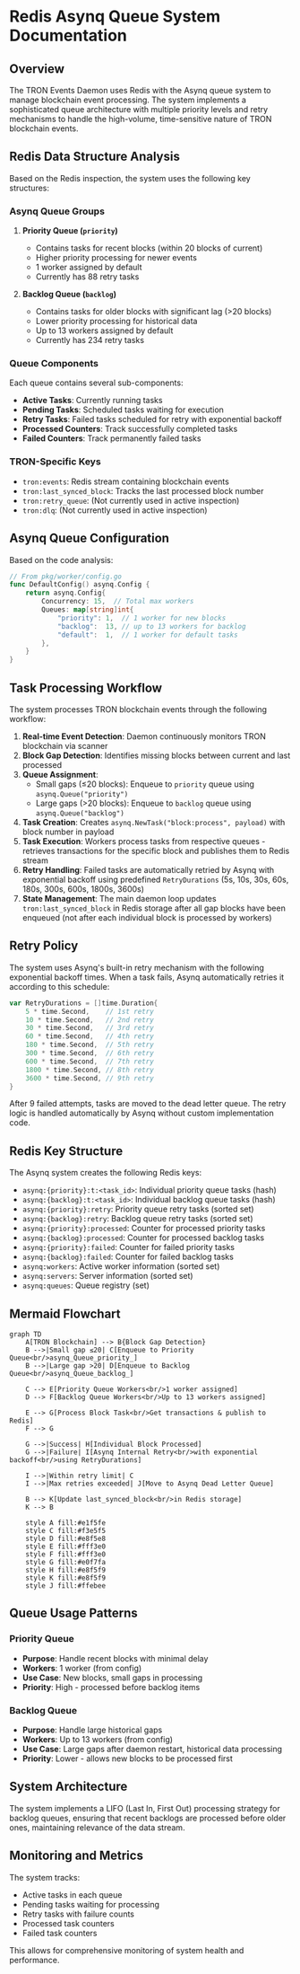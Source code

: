 # Redis Asynq Queue System Documentation

## Overview

The TRON Events Daemon uses Redis with the Asynq queue system to manage blockchain event processing. The system implements a sophisticated queue architecture with multiple priority levels and retry mechanisms to handle the high-volume, time-sensitive nature of TRON blockchain events.

## Redis Data Structure Analysis

Based on the Redis inspection, the system uses the following key structures:

### Asynq Queue Groups

1. **Priority Queue (`priority`)**
   - Contains tasks for recent blocks (within 20 blocks of current)
   - Higher priority processing for newer events
   - 1 worker assigned by default
   - Currently has 88 retry tasks

2. **Backlog Queue (`backlog`)**
   - Contains tasks for older blocks with significant lag (>20 blocks)
   - Lower priority processing for historical data
   - Up to 13 workers assigned by default
   - Currently has 234 retry tasks

### Queue Components

Each queue contains several sub-components:

- **Active Tasks**: Currently running tasks
- **Pending Tasks**: Scheduled tasks waiting for execution
- **Retry Tasks**: Failed tasks scheduled for retry with exponential backoff
- **Processed Counters**: Track successfully completed tasks
- **Failed Counters**: Track permanently failed tasks

### TRON-Specific Keys

- `tron:events`: Redis stream containing blockchain events
- `tron:last_synced_block`: Tracks the last processed block number
- `tron:retry_queue`: (Not currently used in active inspection)
- `tron:dlq`: (Not currently used in active inspection)

## Asynq Queue Configuration

Based on the code analysis:

```go
// From pkg/worker/config.go
func DefaultConfig() asynq.Config {
    return asynq.Config{
        Concurrency: 15,  // Total max workers
        Queues: map[string]int{
            "priority": 1,  // 1 worker for new blocks
            "backlog":  13, // up to 13 workers for backlog
            "default":  1,  // 1 worker for default tasks
        },
    }
}
```

## Task Processing Workflow

The system processes TRON blockchain events through the following workflow:

1. **Real-time Event Detection**: Daemon continuously monitors TRON blockchain via scanner
2. **Block Gap Detection**: Identifies missing blocks between current and last processed
3. **Queue Assignment**:
   - Small gaps (≤20 blocks): Enqueue to `priority` queue using `asynq.Queue("priority")`
   - Large gaps (>20 blocks): Enqueue to `backlog` queue using `asynq.Queue("backlog")`
4. **Task Creation**: Creates `asynq.NewTask("block:process", payload)` with block number in payload
5. **Task Execution**: Workers process tasks from respective queues - retrieves transactions for the specific block and publishes them to Redis stream
6. **Retry Handling**: Failed tasks are automatically retried by Asynq with exponential backoff using predefined `RetryDurations` (5s, 10s, 30s, 60s, 180s, 300s, 600s, 1800s, 3600s)
7. **State Management**: The main daemon loop updates `tron:last_synced_block` in Redis storage after all gap blocks have been enqueued (not after each individual block is processed by workers)

## Retry Policy

The system uses Asynq's built-in retry mechanism with the following exponential backoff times. When a task fails, Asynq automatically retries it according to this schedule:

```go
var RetryDurations = []time.Duration{
    5 * time.Second,    // 1st retry
    10 * time.Second,   // 2nd retry
    30 * time.Second,   // 3rd retry
    60 * time.Second,   // 4th retry
    180 * time.Second,  // 5th retry
    300 * time.Second,  // 6th retry
    600 * time.Second,  // 7th retry
    1800 * time.Second, // 8th retry
    3600 * time.Second, // 9th retry
}
```

After 9 failed attempts, tasks are moved to the dead letter queue. The retry logic is handled automatically by Asynq without custom implementation code.

## Redis Key Structure

The Asynq system creates the following Redis keys:

- `asynq:{priority}:t:<task_id>`: Individual priority queue tasks (hash)
- `asynq:{backlog}:t:<task_id>`: Individual backlog queue tasks (hash)
- `asynq:{priority}:retry`: Priority queue retry tasks (sorted set)
- `asynq:{backlog}:retry`: Backlog queue retry tasks (sorted set)
- `asynq:{priority}:processed`: Counter for processed priority tasks
- `asynq:{backlog}:processed`: Counter for processed backlog tasks
- `asynq:{priority}:failed`: Counter for failed priority tasks
- `asynq:{backlog}:failed`: Counter for failed backlog tasks
- `asynq:workers`: Active worker information (sorted set)
- `asynq:servers`: Server information (sorted set)
- `asynq:queues`: Queue registry (set)

## Mermaid Flowchart

```mermaid
graph TD
    A[TRON Blockchain] --> B{Block Gap Detection}
    B -->|Small gap ≤20| C[Enqueue to Priority Queue<br/>asynq_Queue_priority_]
    B -->|Large gap >20| D[Enqueue to Backlog Queue<br/>asynq_Queue_backlog_]

    C --> E[Priority Queue Workers<br/>1 worker assigned]
    D --> F[Backlog Queue Workers<br/>Up to 13 workers assigned]

    E --> G[Process Block Task<br/>Get transactions & publish to Redis]
    F --> G

    G -->|Success| H[Individual Block Processed]
    G -->|Failure| I[Asynq Internal Retry<br/>with exponential backoff<br/>using RetryDurations]

    I -->|Within retry limit| C
    I -->|Max retries exceeded| J[Move to Asynq Dead Letter Queue]

    B --> K[Update last_synced_block<br/>in Redis storage]
    K --> B

    style A fill:#e1f5fe
    style C fill:#f3e5f5
    style D fill:#e8f5e8
    style E fill:#fff3e0
    style F fill:#fff3e0
    style G fill:#e0f7fa
    style H fill:#e8f5f9
    style K fill:#e8f5f9
    style J fill:#ffebee
```

## Queue Usage Patterns

### Priority Queue
- **Purpose**: Handle recent blocks with minimal delay
- **Workers**: 1 worker (from config)
- **Use Case**: New blocks, small gaps in processing
- **Priority**: High - processed before backlog items

### Backlog Queue
- **Purpose**: Handle large historical gaps
- **Workers**: Up to 13 workers (from config)
- **Use Case**: Large gaps after daemon restart, historical data processing
- **Priority**: Lower - allows new blocks to be processed first

## System Architecture

The system implements a LIFO (Last In, First Out) processing strategy for backlog queues, ensuring that recent backlogs are processed before older ones, maintaining relevance of the data stream.

## Monitoring and Metrics

The system tracks:
- Active tasks in each queue
- Pending tasks waiting for processing
- Retry tasks with failure counts
- Processed task counters
- Failed task counters

This allows for comprehensive monitoring of system health and performance.